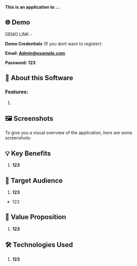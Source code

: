 **This is an application to ...**
## 🌐 Demo

DEMO LINK - 

**Demo Credentials** (If you dont want to register):

**Email: Admin@example.com**

**Password: 123**

## 📖 About this Software

### Features:

1. 

## 🖼️ Screenshots

To give you a visual overview of the application, here are some screenshots:


## 💡 Key Benefits

1. **123**

## 🎯 Target Audience

1. **123**
- 123

## 🚀 Value Proposition

1. **123**

## 🛠️ Technologies Used

1. **123**



